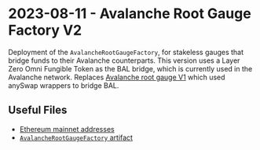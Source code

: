 # 2023-08-11 - Avalanche Root Gauge Factory V2

Deployment of the `AvalancheRootGaugeFactory`, for stakeless gauges that bridge funds to their Avalanche counterparts.
This version uses a Layer Zero Omni Fungible Token as the BAL bridge, which is currently used in the Avalanche network.
Replaces [Avalanche root gauge V1](../deprecated/20230529-avalanche-root-gauge-factory/) which used anySwap wrappers to bridge BAL.

## Useful Files

- [Ethereum mainnet addresses](./output/mainnet.json)
- [`AvalancheRootGaugeFactory` artifact](./artifact/AvalancheRootGaugeFactory.json)
